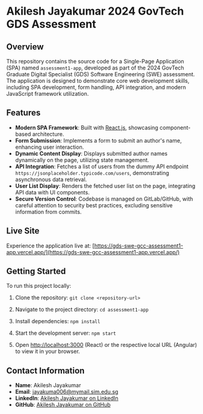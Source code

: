 # Akilesh Jayakumar 2024 GovTech GDS Assessment

## Overview

This repository contains the source code for a Single-Page Application (SPA) named `assessment1-app`, developed as part of the 2024 GovTech Graduate Digital Specialist (GDS) Software Engineering (SWE) assessment. The application is designed to demonstrate core web development skills, including SPA development, form handling, API integration, and modern JavaScript framework utilization.

## Features

- **Modern SPA Framework**: Built with [React.js](https://reactjs.org/), showcasing component-based architecture.
- **Form Submission**: Implements a form to submit an author's name, enhancing user interaction.
- **Dynamic Content Display**: Displays submitted author names dynamically on the page, utilizing state management.
- **API Integration**: Fetches a list of users from the dummy API endpoint `https://jsonplaceholder.typicode.com/users`, demonstrating asynchronous data retrieval.
- **User List Display**: Renders the fetched user list on the page, integrating API data with UI components.
- **Secure Version Control**: Codebase is managed on GitLab/GitHub, with careful attention to security best practices, excluding sensitive information from commits.

## Live Site

Experience the application live at: [https://gds-swe-gcc-assessment1-app.vercel.app/](https://gds-swe-gcc-assessment1-app.vercel.app/)

## Getting Started

To run this project locally:

1. Clone the repository: `git clone <repository-url>`
2. Navigate to the project directory: `cd assessment1-app`
3. Install dependencies: `npm install`
4. Start the development server: `npm start`

5. Open [http://localhost:3000](http://localhost:3000) (React) or the respective local URL (Angular) to view it in your browser.

## Contact Information

- **Name**: Akilesh Jayakumar
- **Email**: jayakuma006@mymail.sim.edu.sg
- **LinkedIn**: [Akilesh Jayakumar on LinkedIn](https://www.linkedin.com/in/akileshjayakumar/)
- **GitHub**: [Akilesh Jayakumar on GitHub](https://github.com/akileshjayakumar)

